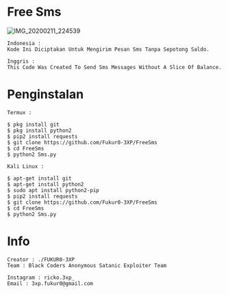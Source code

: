# Free Sms

![IMG_20200211_224539](https://user-images.githubusercontent.com/59508497/74252477-5646e380-4d20-11ea-8671-df11d6e9c558.JPG)

```
Indonesia :
Kode Ini Diciptakan Untuk Mengirim Pesan Sms Tanpa Sepotong Saldo.
```
```
Inggris : 
This Code Was Created To Send Sms Messages Without A Slice Of Balance.
```
# Penginstalan
```
Termux :

$ pkg install git
$ pkg install python2
$ pip2 install requests
$ git clone https://github.com/Fukur0-3XP/FreeSms
$ cd FreeSms
$ python2 Sms.py

Kali Linux :

$ apt-get install git
$ apt-get install python2
$ sudo apt install python2-pip
$ pip2 install requests
$ git clone https://github.com/Fukur0-3XP/FreeSms
$ cd FreeSms
$ python2 Sms.py
```

# Info
```
Creator : ./FUKUR0-3XP
Team : Black Coders Anonymous Satanic Exploiter Team

Instagram : ricko.3xp_
Email : 3xp.fukur0@gmail.com
```
